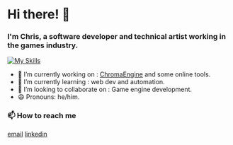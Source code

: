 Hi there! 👋
============
### I'm Chris, a software developer and technical artist working in the games industry.

[![My Skills](https://skillicons.dev/icons?i=python,cpp,cs,unreal,unity,django,js,bootstrap,html,css&perline=5)](https://skillicons.dev)

- 🔭 I’m currently working on : [ChromaEngine](https://github.com/ChrisTwaitees/ChromaEngine) and some online tools.
- 🌱 I’m currently learning : web dev and automation.
- 👯 I’m looking to collaborate on : Game engine development.
- 😄 Pronouns: he/him.

### 📫 How to reach me
[email](mailto:chrthw@gmail.com?subject=[GitHub]%20Source%20Han%20Sans)
[linkedin](https://www.linkedin.com/in/christopher-thwaites-cg/)

